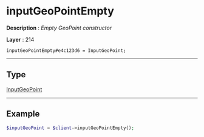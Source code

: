 # inputGeoPointEmpty

**Description** : *Empty GeoPoint constructor*

**Layer** : 214

```tl
inputGeoPointEmpty#e4c123d6 = InputGeoPoint;
```

---

## Type

[InputGeoPoint](type/InputGeoPoint)

---

## Example

```php
$inputGeoPoint = $client->inputGeoPointEmpty();
```